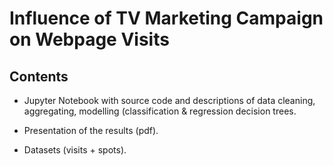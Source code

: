 # Influence of TV Marketing Campaign on Webpage Visits

## Contents
* Jupyter Notebook with source code and descriptions of data cleaning, aggregating, modelling (classification & regression decision trees.

* Presentation of the results (pdf).

* Datasets (visits + spots).